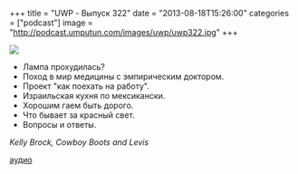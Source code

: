 +++
title = "UWP - Выпуск 322"
date = "2013-08-18T15:26:00"
categories = ["podcast"]
image = "http://podcast.umputun.com/images/uwp/uwp322.jpg"
+++

![](https://podcast.umputun.com/images/uwp/uwp322.jpg)

- Лампа прохудилась?
- Поход в мир медицины с эмпирическим доктором.
- Проект "как поехать на работу".
- Израильская кухня по мексикански.
- Хорошим гаем быть дорого.
- Что бывает за красный свет.
- Вопросы и ответы.

_Kelly Brock, Cowboy Boots and Levis_

[аудио](https://podcast.umputun.com/media/ump_podcast322.mp3)
<audio src="https://podcast.umputun.com/media/ump_podcast322.mp3" preload="none"></audio>